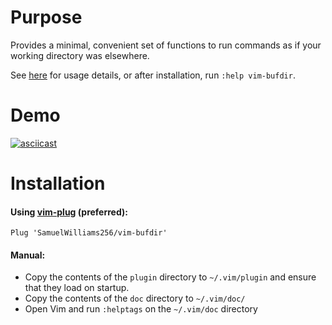 # Purpose

Provides a minimal, convenient set of functions to run commands as if your working directory was elsewhere.

See [here](https://github.com/SamuelWilliams256/vim-bufdir/blob/main/doc/vim-bufdir.txt) for usage details, or after installation, run `:help vim-bufdir`.

# Demo

[![asciicast](https://asciinema.org/a/qBztJAIpc6IaZceXrhmjITts0.svg)](https://asciinema.org/a/qBztJAIpc6IaZceXrhmjITts0)

# Installation

#### Using [vim-plug](https://github.com/junegunn/vim-plug) (preferred):

    Plug 'SamuelWilliams256/vim-bufdir'

#### Manual:

* Copy the contents of the `plugin` directory to `~/.vim/plugin` and ensure that they load on startup.
* Copy the contents of the `doc` directory to `~/.vim/doc/`
* Open Vim and run `:helptags` on the `~/.vim/doc` directory
